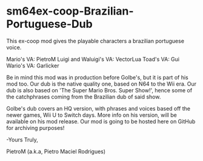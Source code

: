 # sm64ex-coop-Brazilian-Portuguese-Dub
This ex-coop mod gives the playable characters a brazilian portuguese voice.

Mario's VA: PietroM
Luigi and Waluigi's VA: VectorLua
Toad's VA: Gui
Wario's VA: Garlicker



Be in mind this mod was in production before Golbe's, 
but it is part of his mod too.
Our dub is the native quality one, based on N64 to the Wii era. 
Our dub is also based on 'The Super Mario Bros. Super Show!',
hence some of the catchphrases coming from the Brazilian dub of said show.


Golbe's dub covers an HQ version, with phrases and voices based
off the newer games, Wii U to Switch days.
More info on his version, will be available on his
mod release. Our mod is going to be hosted here on GitHub for archiving
purposes!


-Yours Truly,

PietroM (a.k.a, Pietro Maciel Rodrigues)
